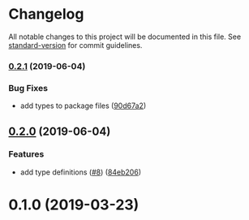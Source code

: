 # Changelog

All notable changes to this project will be documented in this file. See [standard-version](https://github.com/conventional-changelog/standard-version) for commit guidelines.

### [0.2.1](https://github.com/nuxt/lmify/compare/v0.2.0...v0.2.1) (2019-06-04)


### Bug Fixes

* add types to package files ([90d67a2](https://github.com/nuxt/lmify/commit/90d67a2))



## [0.2.0](https://github.com/nuxt/lmify/compare/v0.1.0...v0.2.0) (2019-06-04)


### Features

* add type definitions ([#8](https://github.com/nuxt/lmify/issues/8)) ([84eb206](https://github.com/nuxt/lmify/commit/84eb206))



# 0.1.0 (2019-03-23)
